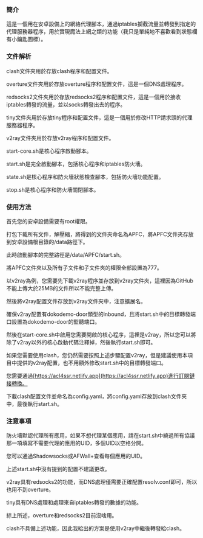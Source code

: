 ### 簡介

這是一個用在安卓設備上的網絡代理腳本，通過iptables攔截流量並轉發到指定的代理服務器程序，用於實現魔法上網之類的功能（我只是單純地不喜歡看到狀態欄有小鑰匙圖標）。

### 文件解析

clash文件夾用於存放clash程序和配置文件。

overture文件夾用於存放overture程序和配置文件，這是一個DNS處理程序。

redsocks2文件夾用於存放redsocks2程序和配置文件，這是一個用於接收iptables轉發的流量，並以socks轉發出去的程序。

tiny文件夾用於存放tiny程序和配置文件，這是一個用於修改HTTP請求頭的代理服務器程序。

v2ray文件夾用於存放v2ray程序和配置文件。

start-core.sh是核心程序啟動腳本。

start.sh是完全啟動腳本，包括核心程序和iptables防火墻。

state.sh是核心程序和防火墻狀態檢查腳本，包括防火墻功能配置。

stop.sh是核心程序和防火墻關閉腳本。

### 使用方法

首先您的安卓設備需要有root權限。

打包下載所有文件，解壓縮，將得到的文件夾命名為APFC，將APFC文件夾存放到安卓設備根目錄的/data路徑下。

此時啟動腳本的完整路徑是/data/APFC/start.sh。

將APFC文件夾以及所有子文件和子文件夾的權限全部設置為777。

以v2ray為例，您需要先下載v2ray程序並存放到v2ray文件夾，這裡因為GitHub不能上傳大於25MB的文件所以不能完整上傳。

然後將v2ray配置文件存放到v2ray文件夾中，注意擴展名。

確保v2ray配置有dokodemo-door類型的inbound，且將start.sh中的目標轉發端口設置為dokodemo-door的監聽端口。

然後在start-core.sh中啟用您需要開啟的核心程序，這裡是v2ray，所以您可以將除了v2ray以外的核心啟動代碼注釋掉，然後執行start.sh即可。

如果您需要使用clash，您仍然需要按照上述步驟配置v2ray，但是建議使用本項目中提供的v2ray配置，也不用額外修改start.sh中的目標轉發端口。

您需要通過[https://acl4ssr.netlify.app](https://acl4ssr.netlify.app)進行訂閱鏈接轉換。

下載clash配置文件並命名為config.yaml，將config.yaml存放到clash文件夾中，最後執行start.sh。

### 注意事項


防火墻默認代理所有應用，如果不想代理某個應用，請在start.sh中繞過所有協議那一項填寫不需要代理的應用的UID，多個UID以空格分開。

您可以通過Shadowsocks或AFWall+查看每個應用的UID。

上述start.sh中沒有提到的配置不建議更改。

v2ray具有redsocks2的功能，而DNS處理僅需要正確配置resolv.conf即可，所以也用不到overture。

tiny具有DNS處理和處理來自iptables轉發的數據的功能。

綜上所述，overture和redsocks2目前沒啥用。

clash不具備上述功能，因此我給出的方案是使用v2ray中繼後轉發給clash。

